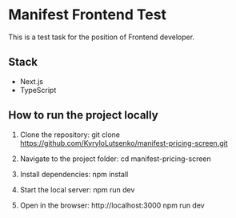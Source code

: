 # Manifest Frontend Test

This is a test task for the position of Frontend developer.

## Stack

- Next.js
- TypeScript

## How to run the project locally

1. Clone the repository:
   git clone https://github.com/KyryloLutsenko/manifest-pricing-screen.git

2. Navigate to the project folder:
   cd manifest-pricing-screen

3. Install dependencies:
   npm install

4. Start the local server:
   npm run dev

5. Open in the browser: http://localhost:3000
   npm run dev
